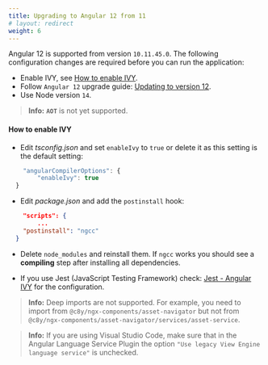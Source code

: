 ```yaml
---
title: Upgrading to Angular 12 from 11
# layout: redirect
weight: 6
---
```


Angular 12 is supported from version `10.11.45.0`. The following configuration changes are required before you can run the application:

- Enable IVY, see [How to enable IVY](#how-to-enable-ivy).
- Follow `Angular 12` upgrade guide: [Updating to version 12](https://v12.angular.io/guide/updating-to-version-12).
- Use Node version `14`.

> **Info:** **`AOT`** is not yet supported.

#### How to enable IVY

- Edit _tsconfig.json_ and set `enableIvy` to `true` or delete it as this setting is the default setting:

```javascript
    "angularCompilerOptions": {
        "enableIvy": true
  }
```

- Edit _package.json_ and add the `postinstall` hook:

```json
    "scripts": {
        ...
    "postinstall": "ngcc"
  }
```
- Delete `node_modules` and reinstall them. If `ngcc` works you should see a **compiling** step after installing all dependencies.

- If you use Jest (JavaScript Testing Framework) check: [Jest - Angular IVY](https://thymikee.github.io/jest-preset-angular/docs/guides/angular-ivy) for the configuration.

> **Info:** Deep imports are not supported. For example, you need to import from `@c8y/ngx-components/asset-navigator` but not from `@c8y/ngx-components/asset-navigator/services/asset-service`.

> **Info:** If you are using Visual Studio Code, make sure that in the Angular Language Service Plugin the option `"Use legacy View Engine language service"` is unchecked.
